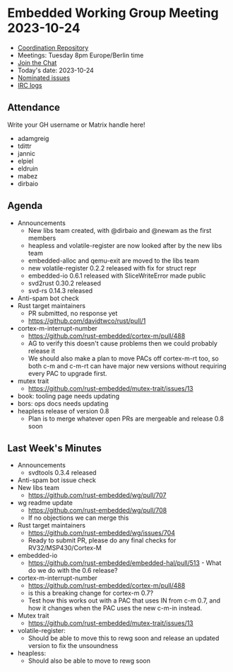 # Embedded Working Group Meeting 2023-10-24

* [Coordination Repository]
* Meetings: Tuesday 8pm Europe/Berlin time
* [Join the Chat]
* Today's date: 2023-10-24
* [Nominated issues](https://github.com/search?q=org%3Arust-embedded+label%3Anominated+is%3Aopen&type=Issues)
* [IRC logs]

[Coordination Repository]: https://github.com/rust-embedded/wg
[Join the Chat]: https://matrix.to/#/#rust-embedded:matrix.org
[IRC logs]: https://libera.irclog.whitequark.org/rust-embedded/2023-10-24

## Attendance

Write your GH username or Matrix handle here!

* adamgreig
* tdittr
* jannic
* elpiel
* eldruin
* mabez
* dirbaio

## Agenda

* Announcements
    * New libs team created, with @dirbaio and @newam as the first members
    * heapless and volatile-register are now looked after by the new libs team
    * embedded-alloc and qemu-exit are moved to the libs team
    * new volatile-register 0.2.2 released with fix for struct repr
    * embedded-io 0.6.1 released with SliceWriteError made public
    * svd2rust 0.30.2 released
    * svd-rs 0.14.3 released
* Anti-spam bot check
* Rust target maintainers
    * PR submitted, no response yet
    * https://github.com/davidtwco/rust/pull/1
* cortex-m-interrupt-number
    * https://github.com/rust-embedded/cortex-m/pull/488
    * AG to verify this doesn't cause problems then we could probably release it
    * We should also make a plan to move PACs off cortex-m-rt too, so both c-m and c-m-rt can have major new versions without requiring every PAC to upgrade first.
* mutex trait
    * https://github.com/rust-embedded/mutex-trait/issues/13
* book: tooling page needs updating
* bors: ops docs needs updating
* heapless release of version 0.8
    * Plan is to merge whatever open PRs are mergeable and release 0.8 soon

## Last Week's Minutes

* Announcements
    * svdtools 0.3.4 released
* Anti-spam bot issue check
* New libs team
    * https://github.com/rust-embedded/wg/pull/707
* wg readme update
    * https://github.com/rust-embedded/wg/pull/708
    * If no objections we can merge this
* Rust target maintainers
    * https://github.com/rust-embedded/wg/issues/704
    * Ready to submit PR, please do any final checks for RV32/MSP430/Cortex-M
* embedded-io
    * https://github.com/rust-embedded/embedded-hal/pull/513 - What do we do with the 0.6 release?
* cortex-m-interrupt-number
    * https://github.com/rust-embedded/cortex-m/pull/488
    * is this a breaking change for cortex-m 0.7?
    * Test how this works out with a PAC that uses IN from c-m 0.7, and how it changes when the PAC uses the new c-m-in instead.
* Mutex trait
    * https://github.com/rust-embedded/mutex-trait/issues/13
* volatile-register:
    * Should be able to move this to rewg soon and release an updated version to fix the unsoundness
* heapless:
    * Should also be able to move to rewg soon

